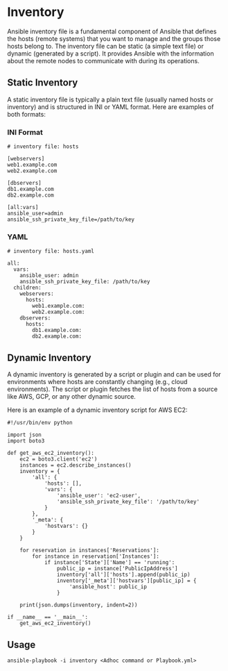 # Inventory 

Ansible inventory file is a fundamental component of Ansible that defines the hosts (remote systems) that you want to manage and the groups those hosts belong to. The inventory file can be static (a simple text file) or dynamic (generated by a script). It provides Ansible with the information about the remote nodes to communicate with during its operations.

## Static Inventory

A static inventory file is typically a plain text file (usually named hosts or inventory) and is structured in INI or YAML format. Here are examples of both formats:

### INI Format

```
# inventory file: hosts

[webservers]
web1.example.com
web2.example.com

[dbservers]
db1.example.com
db2.example.com

[all:vars]
ansible_user=admin
ansible_ssh_private_key_file=/path/to/key
```

### YAML

```
# inventory file: hosts.yaml

all:
  vars:
    ansible_user: admin
    ansible_ssh_private_key_file: /path/to/key
  children:
    webservers:
      hosts:
        web1.example.com:
        web2.example.com:
    dbservers:
      hosts:
        db1.example.com:
        db2.example.com:
```

## Dynamic Inventory

A dynamic inventory is generated by a script or plugin and can be used for environments where hosts are constantly changing (e.g., cloud environments). The script or plugin fetches the list of hosts from a source like AWS, GCP, or any other dynamic source.

Here is an example of a dynamic inventory script for AWS EC2:

```
#!/usr/bin/env python

import json
import boto3

def get_aws_ec2_inventory():
    ec2 = boto3.client('ec2')
    instances = ec2.describe_instances()
    inventory = {
        'all': {
            'hosts': [],
            'vars': {
                'ansible_user': 'ec2-user',
                'ansible_ssh_private_key_file': '/path/to/key'
            }
        },
        '_meta': {
            'hostvars': {}
        }
    }

    for reservation in instances['Reservations']:
        for instance in reservation['Instances']:
            if instance['State']['Name'] == 'running':
                public_ip = instance['PublicIpAddress']
                inventory['all']['hosts'].append(public_ip)
                inventory['_meta']['hostvars'][public_ip] = {
                    'ansible_host': public_ip
                }

    print(json.dumps(inventory, indent=2))

if __name__ == '__main__':
    get_aws_ec2_inventory()
```

## Usage

```
ansible-playbook -i inventory <Adhoc command or Playbook.yml>

```
